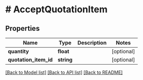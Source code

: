 # # AcceptQuotationItem

## Properties

Name | Type | Description | Notes
------------ | ------------- | ------------- | -------------
**quantity** | **float** |  | [optional]
**quotation_item_id** | **string** |  | [optional]

[[Back to Model list]](../../README.md#models) [[Back to API list]](../../README.md#endpoints) [[Back to README]](../../README.md)
